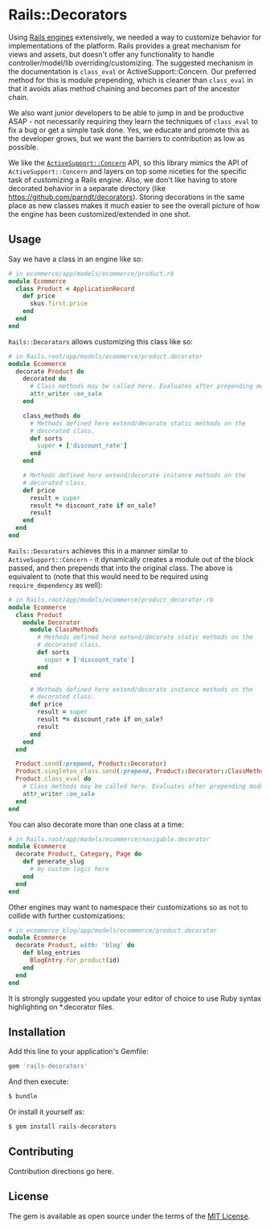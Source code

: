 # Rails::Decorators
Using [Rails engines](http://guides.rubyonrails.org/engines.html) extensively, we needed a way to customize behavior for implementations of the platform. Rails provides a great mechanism for views and assets, but doesn't offer any functionality to handle controller/model/lib overriding/customizing. The suggested mechanism in the documentation is `class_eval` or ActiveSupport::Concern. Our preferred method for this is module prepending, which is cleaner than `class_eval` in that it avoids alias method chaining and becomes part of the ancestor chain.

We also want junior developers to be able to jump in and be productive ASAP - not necessarily requiring they learn the techniques of `class_eval` to fix a bug or get a simple task done. Yes, we educate and promote this as the developer grows, but we want the barriers to contribution as low as possible.

We like the [`ActiveSupport::Concern`](http://api.rubyonrails.org/classes/ActiveSupport/Concern.html) API, so this library mimics the API of `ActiveSupport::Concern` and layers on top some niceties for the specific task of customizing a Rails engine. Also, we don't like having to store decorated behavior in a separate directory (like https://github.com/parndt/decorators). Storing decorations in the same place as new classes makes it much easier to see the overall picture of how the engine has been customized/extended in one shot.

## Usage
Say we have a class in an engine like so:
```ruby
# in ecommerce/app/models/ecommerce/product.rb
module Ecommerce
  class Product < ApplicationRecord
    def price
      skus.first.price
    end
  end
end
```

`Rails::Decorators` allows customizing this class like so:
```ruby
# in Rails.root/app/models/ecommerce/product.decorator
module Ecommerce
  decorate Product do
    decorated do
      # Class methods may be called here. Evaluates after prepending module.
      attr_writer :on_sale
    end

    class_methods do
      # Methods defined here extend/decorate static methods on the
      # decorated class.
      def sorts
        super + ['discount_rate']
      end
    end

    # Methods defined here extend/decorate instance methods on the
    # decorated class.
    def price
      result = super
      result *= discount_rate if on_sale?
      result
    end
  end
end
```

`Rails::Decorators` achieves this in a manner similar to `ActiveSupport::Concern` - it dynamically creates a module out of the block passed, and then prepends that into the original class. The above is equivalent to (note that this would need to be required using `require_dependency` as well):
```ruby
# in Rails.root/app/models/ecommerce/product_decorator.rb
module Ecommerce
  class Product
    module Decorator
      module ClassMethods
        # Methods defined here extend/decorate static methods on the
        # decorated class.
        def sorts
          super + ['discount_rate']
        end
      end

      # Methods defined here extend/decorate instance methods on the
      # decorated class.
      def price
        result = super
        result *= discount_rate if on_sale?
        result
      end
    end
  end

  Product.send(:prepend, Product::Decorator)
  Product.singleton_class.send(:prepend, Product::Decorator::ClassMethods)
  Product.class_eval do
    # Class methods may be called here. Evaluates after prepending module.
    attr_writer :on_sale
  end
end
```

You can also decorate more than one class at a time:
```ruby
# in Rails.root/app/models/ecommerce/navigable.decorator
module Ecommerce
  decorate Product, Category, Page do
    def generate_slug
      # my custom logic here
    end
  end
end
```

Other engines may want to namespace their customizations so as not to collide with further customizations:
```ruby
# in ecommerce_blog/app/models/ecommerce/product.decorator
module Ecommerce
  decorate Product, with: 'blog' do
    def blog_entries
      BlogEntry.for_product(id)
    end
  end
end
```

It is strongly suggested you update your editor of choice to use Ruby syntax highlighting on \*.decorator files.

## Installation
Add this line to your application's Gemfile:

```ruby
gem 'rails-decorators'
```

And then execute:
```bash
$ bundle
```

Or install it yourself as:
```bash
$ gem install rails-decorators
```

## Contributing
Contribution directions go here.

## License
The gem is available as open source under the terms of the [MIT License](http://opensource.org/licenses/MIT).
